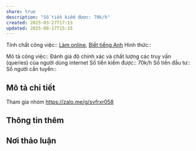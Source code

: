 ```yaml
---
share: true
description: "Số tiền kiếm được: 70k/h"
created: 2025-03-27T17:13
updated: 2025-08-17T15:15
---
```

Tính chất công việc:: [Làm online](../../%C4%90%E1%BA%B7c%20%C4%91i%E1%BB%83m%20c%C3%B4ng%20vi%E1%BB%87c/N%C6%A1i%20l%C3%A0m%20vi%E1%BB%87c/L%C3%A0m%20qua%20m%E1%BA%A1ng.md), [Biết tiếng Anh](../../%C4%90%E1%BA%B7c%20%C4%91i%E1%BB%83m%20c%C3%B4ng%20vi%E1%BB%87c/Ki%E1%BA%BFn%20th%E1%BB%A9c,%20k%E1%BB%B9%20n%C4%83ng/Bi%E1%BA%BFt%20ti%E1%BA%BFng%20Anh.md)
Hình thức:: 

Mô tả công việc:: Đánh giá độ chính xác và chất lượng các truy vấn (queries) của người dùng internet 
Số tiền kiếm được:: 70k/h
Số tiền đầu tư:: 
Số người cần tuyển:: 

## Mô tả chi tiết
Tham gia nhóm https://zalo.me/g/svfrxr058

## Thông tin thêm
## Nơi thảo luận
